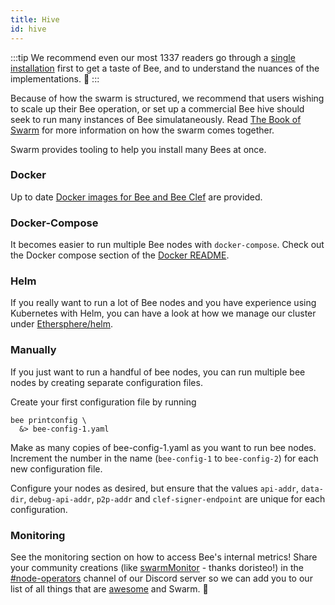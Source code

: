 ```yaml
---
title: Hive
id: hive
---
```


:::tip
We recommend even our most 1337 readers go through a [single installation](/docs/bee/installation/install) first to get a taste of Bee, and to understand the nuances of the implementations. 👾
:::

Because of how the swarm is structured, we recommend that users
wishing to scale up their Bee operation, or set up a commercial Bee
hive should seek to run many instances of Bee simulataneously. Read <a
href="/the-book-of-swarm.pdf" target="_blank" rel="noopener
noreferrer">The Book of Swarm</a> for more information on how the
swarm comes together.

Swarm provides tooling to help you install many Bees at once.

### Docker

Up to date [Docker images for Bee and Bee Clef](/docs/bee/installation/docker) are provided.

### Docker-Compose

It becomes easier to run multiple Bee nodes with
`docker-compose`. Check out the Docker compose section of the
[Docker README](https://github.com/ethersphere/bee/tree/master/packaging/docker).

### Helm

If you really want to run a lot of Bee nodes and you have experience using Kubernetes with Helm, you can have a look at how we manage our cluster under [Ethersphere/helm](https://github.com/ethersphere/helm/tree/master/charts/bee).

### Manually

If you just want to run a handful of bee nodes, you can run multiple bee nodes by creating separate configuration files.

Create your first configuration file by running

```console
bee printconfig \
  &> bee-config-1.yaml
```

Make as many copies of bee-config-1.yaml as you want to run bee nodes. Increment the number in the name (`bee-config-1` to `bee-config-2`) for each new configuration file.

Configure your nodes as desired, but ensure that the values `api-addr`, `data-dir`, `debug-api-addr`, `p2p-addr` and `clef-signer-endpoint` are unique for each configuration.

### Monitoring

See the monitoring section on how to access Bee's internal metrics! Share your community creations (like [swarmMonitor](https://github.com/doristeo/SwarmMonitoring) - thanks doristeo!) in the [#node-operators](https://discord.gg/X3ph5yGRFU) channel of our Discord server so we can add you to our list of all things that are [awesome](/docs/community/awesome-swarm) and Swarm. 🧡
